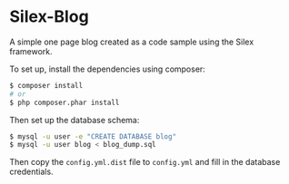 # Silex-Blog

A simple one page blog created as a code sample using the Silex framework.

To set up, install the dependencies using composer:

```bash
$ composer install
# or
$ php composer.phar install
```

Then set up the database schema:

```bash
$ mysql -u user -e "CREATE DATABASE blog"
$ mysql -u user blog < blog_dump.sql
```

Then copy the `config.yml.dist` file to `config.yml` and fill in the database credentials.
